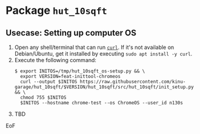 # Package `hut_10sqft`

## Usecase: Setting up computer OS

1. Open any shell/terminal that can run [`curl`](https://curl.se/). If it's not available on Debian/Ubuntu, get it installed by executing `sudo apt install -y curl`.
1. Execute the following command:
   ```
   $ export INITOS=/tmp/hut_10sqft_os-setup.py && \
     export VERSION=feat-inittool-chromeos
     curl --output $INITOS https://raw.githubusercontent.com/kinu-garage/hut_10sqft/$VERSION/hut_10sqft/src/hut_10sqft/init_setup.py && \
     chmod 755 $INITOS
     $INITOS --hostname chrome-test --os ChromeOS --user_id n130s
   ```
1. TBD

EoF